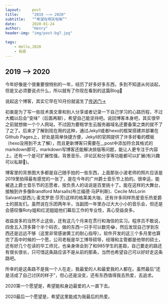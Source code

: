 ```yaml
---
layout:     post
title:      "2019 ——> 2020"
subtitle:   "“希望在明天啦嘛”"
date:       2020-01-24
author:     "Henry"
header-img: "img/post-bg7.jpg"

tags:
    - Hello,2020
    - 有感
---
```


## 2019 ——> 2020



今年好像是个很重要很特别的一年，经历了好多好多东西，多到不知道从何谈起，但是又必须要说点什么，所以就有了你现在看到的这篇Blog🤣

说起这个博客，其实它早在10月份就诞生了[传送门->]( https://henrychen1.github.io/2019/11/01/welcome/ )

初衷是为了写一些技术类文章和别人分享或者记录一下自己学习的心路历程，不过大概以后会“变味”（后面再聊），希望自己能坚持吧。说回博客本身吧，其实很早之前就想做一个个人网站，不过因为要租学生云服务器域名还要备案之类的就不了了之了。后来才了解到现在用的这种，通过Jekyll或者hexo的框架搭建并部署在Github Pages上，好处是简单快捷方便，Jekyll的官网提供了许多好看的模板（hexo没用到不太了解），而且更新博客只需要在__post中添加符合其格式的markdown即可，markdown写博客还能解决排版等问题，能让人更专注于内容上。还有一个是可扩展性强，背景音乐、评论区和分享等功能都可以扩展(有兴趣可以私聊🤪)。

博客里的背景图大多都是自己随手拍的一些东西，上面那张小波老师的照片应该是2019里拍得最有感觉的一张了，是在今年的广州爵士音乐节上拍的。很幸运，能被选上爵士音乐节的志愿者，按负责人的话说是百里挑十了。能在这样的大舞台，接触到许多像Brandford Marsalls(布兰福德·马萨利斯)、Cecile McLorin Salvant(瑟西儿·麦克罗恩·莎芳)这样的格莱美大咖，还有许多同样热爱音乐热爱爵士的朋友们。虽然说在乐团两年半，当副团一年里办过大大小小的音乐会，但还是会感叹像Roty姐和红泥姐姐他们幕后工作的专业性，真心受益良多。

收益良多的当然不止这些，还有这几个月来在贯行和海信的实习。程序员不敢说，四舍五入顶多算个半个码农，做的东西一只手可以数完😂，然后发现自己学到东西还是远远不够（这里非常感谢黄工的耐心指导）。软件开发的这三个多月里也算完了高中时候的一个愿，公司老板是华工博导硕导，经理和主管都是他带的硕士，还有好几个在读的华工师兄，也亲身体会到了和985学生的差距，自己要走的路还有很长很长，只可惜这条路应该不是从前的那条，当然也希望自己可以好好走这条路吧。

所幸的是这条路不是我一个人在走，我最爱的人和最爱我的人都在。虽然最后“还是活成了自己讨厌的样子”，但心还是没变，还有东西值得我去热爱，去追求。



2020第一个愿望是，希望能和身边最爱的人一直下去。

2020最后一个愿望是，希望这里能成为我最后的热爱。